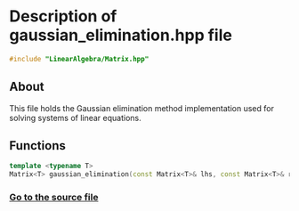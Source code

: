 # Description of gaussian_elimination.hpp file
```cpp
#include "LinearAlgebra/Matrix.hpp"
```
## About
This file holds the Gaussian elimination method implementation used for solving systems of linear equations.
## Functions
```cpp
template <typename T>
Matrix<T> gaussian_elimination(const Matrix<T>& lhs, const Matrix<T>& rhs)
```
### [Go to the source file](https://github.com/SergeyShor/Linear-Algebra-Library/blob/main/include/LinearAlgebra/SolutionSLE/gaussian_elimination.hpp)